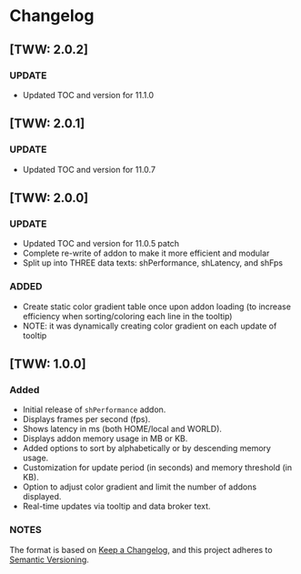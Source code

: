# Changelog

## [TWW: 2.0.2]

### UPDATE

- Updated TOC and version for 11.1.0

## [TWW: 2.0.1]

### UPDATE

- Updated TOC and version for 11.0.7

## [TWW: 2.0.0]

### UPDATE

- Updated TOC and version for 11.0.5 patch
- Complete re-write of addon to make it more efficient and modular
- Split up into THREE data texts: shPerformance, shLatency, and shFps

### ADDED

- Create static color gradient table once upon addon loading (to increase efficiency when sorting/coloring each line in the tooltip)
- NOTE: it was dynamically creating color gradient on each update of tooltip

## [TWW: 1.0.0]

### Added

- Initial release of `shPerformance` addon.
- Displays frames per second (fps).
- Shows latency in ms (both HOME/local and WORLD).
- Displays addon memory usage in MB or KB.
- Added options to sort by alphabetically or by descending memory usage.
- Customization for update period (in seconds) and memory threshold (in KB).
- Option to adjust color gradient and limit the number of addons displayed.
- Real-time updates via tooltip and data broker text.

### NOTES

The format is based on [Keep a Changelog](https://keepachangelog.com/en/1.0.0/), and this project adheres to [Semantic Versioning](https://semver.org/spec/v2.0.0.html).

